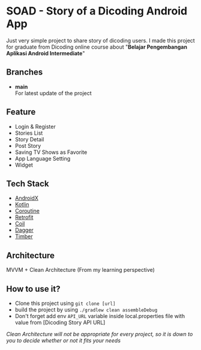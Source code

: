 
SOAD - Story of a Dicoding Android App
=====  

Just very simple project to share story of dicoding users. I made this project for graduate from  Dicoding online course about "**Belajar Pengembangan Aplikasi Android Intermediate**"


Branches
-------------  
* **main**  
  For latest update of the project


Feature
-------------  
* Login & Register
* Stories List
* Story Detail
* Post Story
* Saving TV Shows as Favorite
* App Language Setting
* Widget


Tech Stack
----------  
* [AndroidX](https://developer.android.com/jetpack/androidx)
* [Kotlin](https://kotlinlang.org/)
* [Coroutine](https://github.com/Kotlin/kotlinx.coroutines)
* [Retrofit](https://github.com/square/retrofit)
* [Coil](https://github.com/coil-kt/coil)
* [Dagger](https://dagger.dev/hilt/)
* [Timber](https://github.com/JakeWharton/timber)


Architecture
-----------  
MVVM + Clean Architecture (From my learning perspective)

How to use it?
------  
- Clone this project using `git clone [url]`
- build the project by using `./gradlew clean assembleDebug`
- Don't forget add env `API_URL` variable inside local.properties file with value from [Dicoding Story API URL]

*Clean Architecture will not be appropriate for every project, so it is down to you to decide whether or not it fits your needs*
